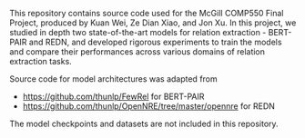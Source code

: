This repository contains source code used for the McGill COMP550 Final Project, produced by Kuan Wei, Ze Dian Xiao, and Jon Xu. In this project, we studied in depth two state-of-the-art models for relation extraction - BERT-PAIR and REDN, and developed rigorous experiments to train the models and compare their performances across various domains of relation extraction tasks. 

Source code for model architectures was adapted from

- https://github.com/thunlp/FewRel for BERT-PAIR
- https://github.com/thunlp/OpenNRE/tree/master/opennre for REDN

The model checkpoints and datasets are not included in this repository.
